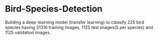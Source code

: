 # Bird-Species-Detection
Building a deep-learning model (transfer learning) to classify 225 bird species having 31316 training images, 1125 test images(5 per species) and 1125 validation images.
